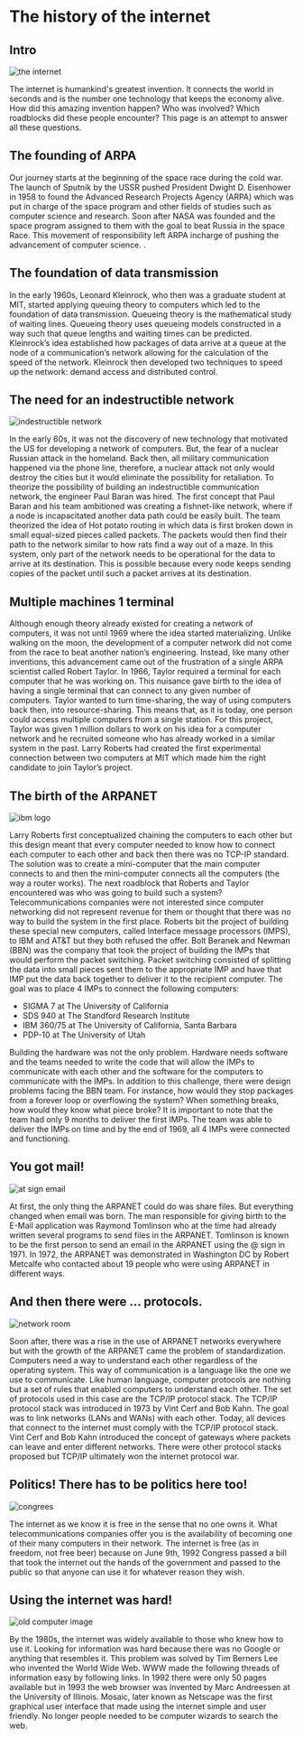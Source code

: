 # The history of the internet
## Intro
![the internet](../assets/the-internet.png)

The internet is humankind's greatest invention. It connects the world in seconds and is the number one technology that keeps the economy alive. How did this amazing invention happen? Who was involved? Which roadblocks did these people encounter? This page is an attempt to answer all these questions. 

## The founding of ARPA

Our journey starts at the beginning of the space race during the cold war. The launch of Sputnik by the USSR pushed President  Dwight D. Eisenhower in 1958 to found the Advanced Research Projects Agency (ARPA) which was put in charge of the space program and other fields of studies such as computer science and research. Soon after NASA was founded and the space program assigned to them with the goal to beat Russia in the space Race. This movement of responsibility left ARPA incharge of pushing the advancement of computer science.
.
## The foundation of data transmission

In the early 1960s, Leonard Kleinrock, who then was a graduate student at MIT,  started applying queuing theory to computers which led to the foundation of data transmission.  Queueing theory is the mathematical study of waiting lines. Queueing theory uses queueing models constructed in a way such that queue lengths and waiting times can be predicted. Kleinrock’s idea established how packages of data arrive at a queue at the node of a communication’s network allowing for the calculation of the speed of the network. Kleinrock then developed two techniques to speed up the network: demand access and distributed control. 

## The need for an indestructible network
![indestructible network](../assets/network-big.png)

In the early 60s, it was not the discovery of new technology that motivated the US for developing a network of computers. But, the fear of a nuclear Russian attack in the homeland. Back then, all military communication happened via the phone line, therefore, a nuclear attack not only would destroy the cities but it would eliminate the possibility for retaliation. To theorize the possibility of building an indestructible communication network, the engineer Paul Baran was hired. The first concept that Paul Baran and his team ambitioned was creating a fishnet-like network, where if a node is incapacitated another data path could be easily built. The team theorized the idea of Hot potato routing in which data is first broken down in small equal-sized pieces called packets. The packets would then find their path to the network similar to how rats find a way out of a maze. In this system, only part of the network needs to be operational for the data to arrive at its destination. This is possible because every node keeps sending copies of the packet until such a packet arrives at its destination. 

## Multiple machines 1 terminal

Although enough theory already existed for creating a network of computers, it was not until 1969 where the idea started materializing. Unlike walking on the moon, the development of a computer network did not come from the race to beat another nation’s engineering. Instead, like many other inventions, this advancement came out of the frustration of a single ARPA scientist called Robert Taylor. In 1966, Taylor required a terminal for each computer that he was working on. This nuisance gave birth to the idea of having a single terminal that can connect to any given number of computers. Taylor wanted to turn time-sharing, the way of using computers back then, into resource-sharing. This means that, as it is today, one person could access multiple computers from a single station. For this project, Taylor was given 1 million dollars to work on his idea for a computer network and he recruited someone who has already worked in a similar system in the past.  Larry Roberts had created the first experimental connection between two computers at MIT which made him the right candidate to join Taylor’s project. 

## The birth of the ARPANET
![ibm logo](../assets/ibm.png)

Larry Roberts first conceptualized chaining the computers to each other but this design meant that every computer needed to know how to connect each computer to each other and back then there was no TCP-IP standard. The solution was to create a mini-computer that the main computer connects to and then the mini-computer connects all the computers (the way a router works). The next roadblock that Roberts and Taylor encountered was who was going to build such a system? Telecommunications companies were not interested since computer networking did not represent revenue for them or thought that there was no way to build the system in the first place. Roberts bit the project of building these special new computers, called Interface message processors (IMPS), to IBM and AT&T but they both refused the offer.  Bolt Beranek and Newman (BBN) was the company that took the project of building the IMPs that would perform the packet switching. Packet switching consisted of splitting the data into small pieces sent them to the appropriate IMP and have that IMP put the data back together to deliver it to the recipient computer. The goal was to place 4 IMPs to connect the following computers:
* SIGMA 7 at The University of California
* SDS 940 at The Standford Research Institute
* IBM 360/75 at The University of California, Santa Barbara
* PDP-10 at The University of Utah

Building the hardware was not the only problem. Hardware needs software and the teams needed to write the code that will allow the IMPs to communicate with each other and the software for the computers to communicate with the IMPs. In addition to this challenge, there were design problems facing the BBN team. For instance, how would they stop packages from a forever loop or overflowing the system? When something breaks, how would they know what piece broke? It is important to note that the team had only 9 months to deliver the first IMPs. The team was able to deliver the IMPs on time and by the end of 1969, all 4 IMPs were connected and functioning. 

## You got mail!
![at sign email](../assets/atsign.png)

At first, the only thing the ARPANET could do was share files. But everything changed when email was born. The man responsible for giving birth to the E-Mail application was Raymond Tomlinson who at the time had already written several programs to send files in the ARPANET.  Tomlinson is known to be the first person to send an email in the ARPANET using the @ sign in 1971. In 1972, the ARPANET was demonstrated in Washington DC by Robert Metcalfe who contacted about 19 people who were using ARPANET in different ways.   

## And then there were … protocols.
![network room](../assets/network.png)

Soon after, there was a rise in the use of ARPANET networks everywhere but with the growth of the ARPANET came the problem of standardization. Computers need a way to understand each other regardless of the operating system. This way of communication is a language like the one we use to communicate. Like human language, computer protocols are nothing but a set of rules that enabled computers to understand each other. The set of protocols used in this case are the TCP/IP protocol stack. The TCP/IP protocol stack was introduced in 1973 by Vint Cerf and Bob Kahn. The goal was to link networks (LANs and WANs) with each other. Today, all devices that connect to the internet must comply with the TCP/IP protocol stack. Vint Cerf and Bob Kahn introduced the concept of gateways where packets can leave and enter different networks. There were other protocol stacks proposed but TCP/IP ultimately won the internet protocol war. 

## Politics! There has to be politics here too!
![congrees](../assets/congress.png)

The internet as we know it is free in the sense that no one owns it. What telecommunications companies offer you is the availability of becoming one of their many computers in their network. The internet is free (as in freedom, not free beer) because on June 9th, 1992 Congress passed a bill that took the internet out the hands of the government and passed to the public so that anyone can use it for whatever reason they wish. 

## Using the internet was hard!
![old computer image](../assets/old_computer.png)

By the 1980s, the internet was widely available to those who knew how to use it. Looking for information was hard because there was no Google or anything that resembles it. This problem was solved by Tim Berners Lee who invented the World Wide Web. WWW made the following threads of information easy by following links. In 1992 there were only 50 pages available but in 1993 the web browser was invented by  Marc Andreessen at the University of Illinois. Mosaic, later known as Netscape was the first graphical user interface that made using the internet simple and user friendly. No longer people needed to be computer wizards to search the web.




